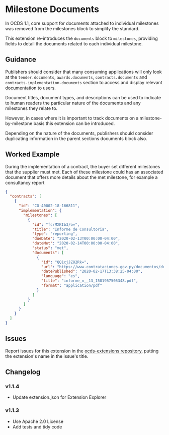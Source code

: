 # Milestone Documents

In OCDS 1.1, core support for documents attached to individual milestones was removed from the milestones block to simplify the standard.

This extension re-introduces the `documents` block to `milestones`, providing fields to detail the documents related to each individual milestone.

## Guidance

Publishers should consider that many consuming applications will only look at the `tender.documents`, `awards.documents`, `contracts.documents` and `contracts.implementation.documents` section to access and display relevant documentation to users.

Document titles, document types, and descriptions can be used to indicate to human readers the particular nature of the documents and any milestones they relate to.

However, in cases where it is important to track documents on a milestone-by-milestone basis this extension can be introduced.

Depending on the nature of the documents, publishers should consider duplicating information in the parent sections documents block also.

## Worked Example

During the implementation of a contract, the buyer set different milestones that the supplier must met. Each of these milestone could has an associated document that offers more details about the met milestone, for example a consultancy report

```json
{
  "contracts": [
    {
      "id": "CO-40002-18-166811",
      "implementation": {
        "milestones": [
          {
            "id": "fcrMXKIb3/o=",
            "title": "Informe de Consultoria",
            "type": "reporting",
            "dueDate": "2020-02-13T00:00:00-04:00",
            "dateMet": "2020-02-14T00:00:00-04:00",
            "status": "met",
            "documents": [
              {
                "id": "QQ1cjJZ82Rk=",
                "url": "https://www.contrataciones.gov.py/documentos/download/contrato_detalle_entregable/vki7v5RKGrA%253D",
                "datePublished": "2020-02-17T13:38:25-04:00",
                "language": "es",
                "title": "informe_n__13_1581957505348.pdf",
                "format": "application/pdf"
              }
            ]
          }
        ]
      }
    }
  ]
}
```

## Issues

Report issues for this extension in the [ocds-extensions repository](https://github.com/open-contracting/ocds-extensions/issues), putting the extension's name in the issue's title.

## Changelog

### v1.1.4

* Update extension.json for Extension Explorer

### v1.1.3

* Use Apache 2.0 License
* Add tests and tidy code
